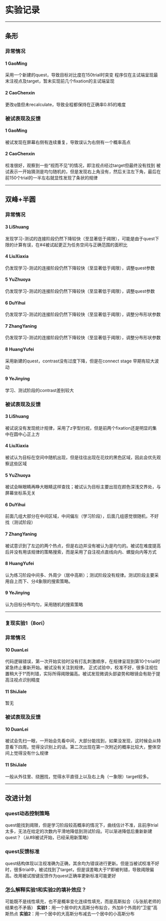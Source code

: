 # 实验记录

--------------
## 条形

### 异常情况
#### 1 GaoMing   
采用一个新建的quest，导致目标对比度在150trial时突变
程序仅在主试端呈现最末注视点及target，暂未实现前几个fixation的主试端呈现
#### 2 CaoChenxin
更改q值但未recalculate，导致全程都保持在正确率0.85的难度

### 被试表现及反馈
#### 1 GaoMing   
被试发现在屏幕右侧有连续重复，导致误认为右侧有一个概率高点
#### 2 CaoChenxin
校准很好，观察到一些“视而不见”的情况，即注视点经过target但最终没有找到
被试表示一开始猜测是均匀随机的，但是发现右上角没有，然后关注左下角，最后在前150个trial的一半左右就显性发现了条状的规律

--------------
## 双峰+半圆

### 异常情况
#### 3 LiShuang 
发现学习-测试的连接阶段仍然下降较快（至显著低于阈限），可能是由于quest下限的计算有误，在#4被试起更正为任务空间与正确范围的面积比
#### 4 LiuXiaxia 
仍发现学习-测试的连接阶段仍然下降较快（至显著低于阈限），调整quest参数
#### 5 YuZhuoya
仍发现学习-测试的连接阶段仍然下降较快（至显著低于阈限），调整quest参数
#### 6 DuYihui
仍发现学习-测试的连接阶段仍然下降较快（至显著低于阈限），调整分布形状参数
#### 7 ZhangYaning
仍发现学习-测试的连接阶段仍然下降较快（至显著低于阈限），调整分布形状参数
#### 8 HuangYufei
采用新建的quest，contrast没有过度下降，但是在connect stage 早期有较大波动
#### 9 YeJinying
学习、测试阶段的contrast差别较大

### 被试表现及反馈
#### 3 LiShuang 
被试说没有发现统计规律，采用了z字型扫视，但是前两个fixation还是明显的集中在圆中心正上方
#### 4 LiuXiaxia 
被试认为目标在空间中随机出现，但是往往出现在花纹的黑色区域，因此会优先观察这些区域
#### 5 YuZhuoya
被试会眯眼睛再睁大眼睛这样查找；被试认为目标主要出现在颜色深浅交界处，与屏幕坐标系无关
#### 6 DuYihui
前面几组大部分在中间区域，中间偏左（学习阶段），后面几组感觉很随机，不好找（测试阶段）
#### 7 ZhangYaning
被试意识到了左边的两个热点，但是右边并没有被认为是均匀的。被试在难度提高后并没有用该规律的策略搜索，而是采用了自注视点直线向内、螺旋向内等方式
#### 8 HuangYufei
认为练习阶段中间多、外周少（居中高斯）；测试阶段没有规律。测试阶段主要采用自上而下、分4象限的搜索策略。
#### 9 YeJinying
认为目标分布均匀，采用随机的搜索策略


--------------
### 复现实验1（8ori）

### 异常情况
#### 10 DuanLei
代码逻辑错误，第一次开始实验时没有打乱刺激顺序，在规律呈现到第10个trial时紧急终止重新开始。被试没有关注到规律。
正式试验中，校准不好，很多注视位置稍大于1°而判错，实际所得阈限偏高。被试发现微调头部姿势和眼镜会有助于提高注视点识别精度
#### 11 ShiJiale
暂无

### 被试表现及反馈
#### 10 DuanLei
被试会先扫一眼，一开始会先看中间，大部分能找到，如果没发现，这时候会从特意看下四周。觉得没识别上的话。第二次出现在第一次附近的概率比较大，整体空间上觉得没有什么规律
#### 11 ShiJiale
一般从外往里、绕圈找，觉得水平直径上以及右上角（一象限）target较多。


--------------

## 改进计划
### quest动态控制策略
quest能找到阈限，但是学习阶段较高概率的情况下，曲线估计不准，且前序trial太多，无法在给定的次数内平滑地降低到测试阶段。可以渐进降低后重新新建quest？（从#8被试开始，已经采用新策略）

### quest反馈标准
quest结构体现以注视准确为正确，其余均为错误进行更新。但是当被试校准不好时，很多trial中，被试找到了target，但是误差略大于1°即被判错，导致阈限偏高。改用被试按键反馈作为quest正确率更新标准可能更好

### 怎么解释实验1和实验2的填补效应？
可能既不是线性填充，也不是概率变化连续性填充，而是高斯拟合（与张航老师的结果也不矛盾）
**实验1**：用一个居中的大高斯分布拟合，外加8个外周的“卫星”高斯热点
**实验2**：用一个居中的大高斯分布减去一个居中的小高斯分布

